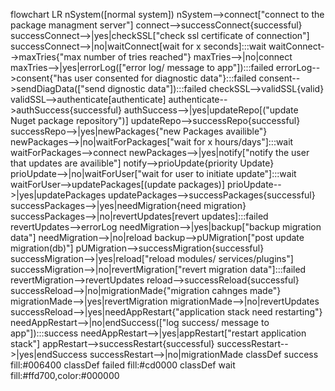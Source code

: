 flowchart LR
   nSystem([normal system]) 
   nSystem-->connect["connect to 
   the package 
   managment server"]
   connect-->successConnect{successful}
   successConnect-->|yes|checkSSL["check ssl certificate
   of connection"]
   successConnect-->|no|waitConnect[wait for x seconds]:::wait
   waitConnect-->maxTries{"max number of
   tries reached"}
   maxTries-->|no|connect
   maxTries-->|yes|errorLog(["error log/
   message to app"]):::failed
   errorLog-->consent{"has user consented
   for diagnostic data"}:::failed
   consent-->sendDiagData(["send dignostic
   data"]):::failed
   checkSSL-->validSSL{valid}
   validSSL-->authenticate[authenticate]
   authenticate-->authSuccess{successful}
   authSuccess-->|yes|updateRepo[("update Nuget 
   package repository")]
  updateRepo-->successRepo{successful}
  successRepo-->|yes|newPackages{"new Packages
  availible"}
  newPackages-->|no|waitForPackages["wait for 
  x hours/days"]:::wait
  waitForPackages-->connect
  newPackages-->|yes|notify["notify the user
  that updates
  are availible"]
  notify-->prioUpdate{priority Update}
  prioUpdate-->|no|waitForUser["wait for user to
  initiate update"]:::wait
  waitForUser-->updatePackages[(update packages)]
  prioUpdate-->|yes|updatePackages
  updatePackages-->successPackages{successful}
  successPackages-->|yes|needMigration{need migration}
  successPackages-->|no|revertUpdates[revert updates]:::failed
  revertUpdates-->errorLog
  needMigration-->|yes|backup["backup 
  migration data"]
  needMigration-->|no|reload
  backup-->pUMigration["post update
  migration(db)"]
  pUMigration-->successMigration{successful}
  successMigration-->|yes|reload["reload modules/
  services/plugins"]
  successMigration-->|no|revertMigration["revert migration
  data"]:::failed
  revertMigration-->revertUpdates
  reload-->successReload{successful}
  successReload-->|no|migrationMade{"migration
  cahnges made"}
  migrationMade-->|yes|revertMigration
  migrationMade-->|no|revertUpdates
  successReload-->|yes|needAppRestart{"application stack
  need restarting"}
  needAppRestart-->|no|endSuccess(["log success/
  message to app"]):::success
  needAppRestart-->|yes|appRestart["restart application
  stack"]
  appRestart-->successRestart{successful}
  successRestart-->|yes|endSuccess
  successRestart-->|no|migrationMade
  classDef success fill:#006400
  classDef failed fill:#cd0000
  classDef wait fill:#ffd700,color:#000000

